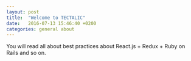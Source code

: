 ```yaml
---
layout: post
title:  "Welcome to TECTALIC"
date:   2016-07-13 15:46:40 +0200
categories: general about
---
```

You will read all about best practices about React.js + Redux + Ruby on Rails and so on. 